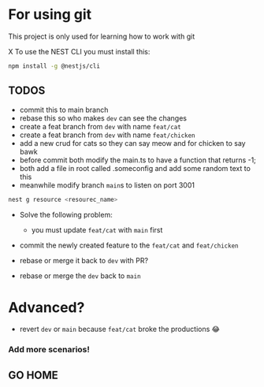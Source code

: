 # For using git


This project is only used for learning how to work with git

X
To use the NEST CLI you must install this:
``` sh
npm install -g @nestjs/cli
```

## TODOS
- commit this to main branch
- rebase this so who makes `dev` can see the changes
- create a feat branch from `dev` with name `feat/cat`
- create a feat branch from `dev` with name `feat/chicken`
- add a new crud for cats so they can say meow and for chicken to say bawk
- before commit both modify the main.ts to have a function that returns -1;
- both add a file in root called .someconfig and add some random text to this
- meanwhile modify branch `main`s to listen on port 3001

``` sh
nest g resource <resourec_name>
```

- Solve the following problem:
  - you must update `feat/cat` with `main` first


- commit the newly created feature to the `feat/cat` and `feat/chicken`
- rebase or merge it back to `dev` with PR?
- rebase or merge the `dev` back to `main`

# Advanced?
- revert `dev` or `main` because `feat/cat` broke the productions 😂

### Add more scenarios!

## GO HOME